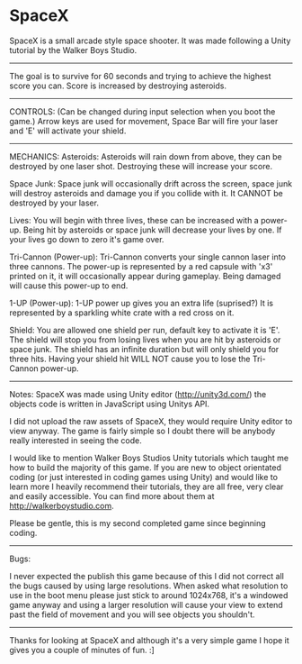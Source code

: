 SpaceX
======

SpaceX is a small arcade style space shooter. It was made following a Unity tutorial by the Walker Boys Studio.

-----

The goal is to survive for 60 seconds and trying to achieve the highest score you can.
Score is increased by destroying asteroids.

-----

CONTROLS:
(Can be changed during input selection when you boot the game.)
Arrow keys are used for movement, Space Bar will fire your laser and 'E' will activate your shield.

-----

MECHANICS:
Asteroids:
Asteroids will rain down from above, they can be destroyed by one laser shot. Destroying these will increase your score.

Space Junk:
Space junk will occasionally drift across the screen, space junk will destroy asteroids and damage you if you collide with it. It CANNOT be destroyed by your laser.

Lives:
You will begin with three lives, these can be increased with a power-up. Being hit by asteroids or space junk will decrease your lives by one. If your lives go down to zero it's game over.

Tri-Cannon (Power-up):
Tri-Cannon converts your single cannon laser into three cannons. The power-up is represented by a red capsule with 'x3' printed on it, it will occasionally appear during gameplay. Being damaged will cause this power-up to end.

1-UP (Power-up):
1-UP power up gives you an extra life (suprised?) It is represented by a sparkling white crate with a red cross on it.

Shield:
You are allowed one shield per run, default key to activate it is 'E'. The shield will stop you from losing lives when you are hit by asteroids or space junk. The shield has an infinite duration but will only shield you for three hits. Having your shield hit WILL NOT cause you to lose the Tri-Cannon power-up.

-----

Notes:
SpaceX was made using Unity editor (http://unity3d.com/) the objects code is written in JavaScript using Unitys API.

I did not upload the raw assets of SpaceX, they would require Unity editor to view anyway. The game is fairly simple so I doubt there will be anybody really interested in seeing the code.

I would like to mention Walker Boys Studios Unity tutorials which taught me how to build the majority of this game.
If you are new to object orientated coding (or just interested in coding games using Unity) and would like to learn more I heavily recommend their tutorials, they are all free, very clear and easily accessible. You can find more about them at http://walkerboystudio.com.

Please be gentle, this is my second completed game since beginning coding.

-----

Bugs:

I never expected the publish this game because of this I did not correct all the bugs caused by using large resolutions. When asked what resolution to use in the boot menu please just stick to around 1024x768, it's a windowed game anyway and using a larger resolution will cause your view to extend past the field of movement and you will see objects you shouldn't.

-----

Thanks for looking at SpaceX and although it's a very simple game I hope it gives you a couple of minutes of fun. :]
